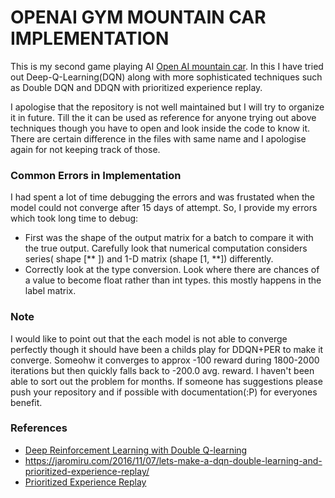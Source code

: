 # OPENAI GYM MOUNTAIN CAR IMPLEMENTATION
This is my second game playing AI [Open AI mountain car](https://gym.openai.com/envs/MountainCar-v0/). In this I have tried out Deep-Q-Learning(DQN) along with more sophisticated techniques such as Double DQN and DDQN with prioritized experience replay.

I apologise that the repository is not well maintained but I will try to organize it in future. Till the it can be used as reference for anyone trying out above techniques though you have to open and look inside the code to know it. There are certain difference in the files with same name and I apologise again for not keeping track of those. 

### Common Errors in Implementation
I had spent a lot of time debugging the errors and was frustated when the model could not converge after 15 days of attempt. So, I provide my errors which took long time to debug:
- First was the shape of the output matrix for a batch to compare it with the true output. Carefully look that numerical computation considers series( shape [** ]) and 1-D matrix (shape [1, **]) differently.
- Correctly look at the type conversion. Look where there are chances of a value to become float rather than int types. this mostly happens in the label matrix.

### Note
I would like to point out that the each model is not able to converge perfectly though it should have been a childs play for DDQN+PER to make it converge. Someohw it converges to approx -100 reward during 1800-2000 iterations but then quickly falls back to -200.0 avg. reward. I haven't been able to sort out the problem for months. If someone has suggestions please push your repository and if possible with documentation(:P) for everyones benefit.   

### References 
- [Deep Reinforcement Learning with Double Q-learning](https://arxiv.org/pdf/1509.06461.pdf)
- https://jaromiru.com/2016/11/07/lets-make-a-dqn-double-learning-and-prioritized-experience-replay/
- [Prioritized Experience Replay](https://arxiv.org/pdf/1511.05952.pdf)
